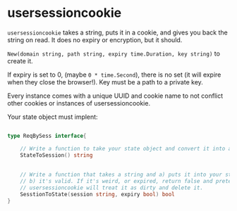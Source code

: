 # usersessioncookie

`usersessioncookie` takes a string, puts it in a cookie, and gives you back the string on read. It does no expiry or encryption, but it should.

`New(domain string, path string, expiry time.Duration, key string)` to create it.

If expiry is set to 0, (maybe `0 * time.Second`), there is no set (it will expire when they close the browser!). Key must be a path to a private key.

Every instance comes with a unique UUID and cookie name to not conflict other cookies or instances of usersessioncookie.

Your state object must implent:

```go

type ReqBySess interface{

	// Write a function to take your state object and convert it into a string
	StateToSession() string
	
	
	// Write a function that takes a string and a) puts it into your state object but only if 
	// b) it's valid. If it's weird, or expired, return false and pretend you never saw it.
	// usersessioncookie will treat it as dirty and delete it.
	SesstionToState(session string, expiry bool) bool
}
```


